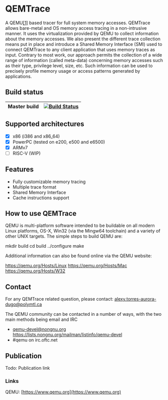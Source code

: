 
# QEMTrace

A QEMU[[1]](https://www.qemu.org) based tracer for full system memory accesses.
QEMTrace allows bare-metal and OS memory access tracing in a non-intrusive manner. It uses the virtualization provided by QEMU to collect
information about the memory accesses. We also present the different trace collection means put in place
and introduce a Shared Memory Interface (SMI) used to connect QEMTrace to any client application that
uses memory traces as input. Contrary to most work, our approach permits the collection of a wide range
of information (called meta-data) concerning memory accesses such as their type, privilege level, size, etc.
Such information can be used to precisely profile memory usage or access patterns generated by applications.

## Build status
| Master build | [![Build Status](https://travis-ci.com/Oxmose/QEMTrace.svg?token=FemmxkqNFEyYqtL2nUhs&branch=master)](https://travis-ci.com/Oxmose/QEMTrace) |
|--|--|

## Supported architectures
 * [x]  x86 (i386 and x86_64)
 * [x] PowerPC (tested on e200, e500 and e6500)
 * [x] ARMv7
 * [ ] RISC-V (WIP)

## Features
- Fully customizable memory tracing
- Multiple trace format
- Shared Memory Interface
- Cache instructions support

## How to use QEMTrace

QEMU is multi-platform software intended to be buildable on all modern
Linux platforms, OS-X, Win32 (via the Mingw64 toolchain) and a variety
of other UNIX targets. The simple steps to build QEMU are:

  mkdir build
  cd build
  ../configure
  make

Additional information can also be found online via the QEMU website:

  https://qemu.org/Hosts/Linux
  https://qemu.org/Hosts/Mac
  https://qemu.org/Hosts/W32

## Contact

For any QEMTrace related question, please contact:
alexy.torres-aurora-dugo@polymtl.ca

The QEMU community can be contacted in a number of ways, with the two
main methods being email and IRC

 - qemu-devel@nongnu.org
   https://lists.nongnu.org/mailman/listinfo/qemu-devel
 - #qemu on irc.oftc.net

## Publication
Todo: Publication link

### Links
QEMU: [https://www.qemu.org](https://www.qemu.org)
